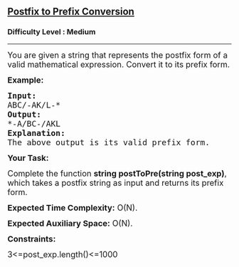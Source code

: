 <h2><a href="https://practice.geeksforgeeks.org/problems/postfix-to-prefix-conversion/1?page=1&sortBy=accuracy">Postfix to Prefix Conversion</a></h2><h3>Difficulty Level : Medium</h3><hr><div class="problems_problem_content__Xm_eO"><p dir="ltr"><span style="font-size:18px">You are given a string that represents the postfix form of a valid mathematical expression. Convert it to its prefix form.</span></p>

<p dir="ltr"><span style="font-size:18px"><strong>Example:</strong></span></p>

<pre><span style="font-size:18px"><strong>Input:</strong> 
ABC/-AK/L-*
<strong>Output: </strong>
*-A/BC-/AKL
<strong>Explanation:</strong> 
The above output is its valid prefix form.
</span></pre>

<p dir="ltr"><span style="font-size:18px"><strong>Your Task:</strong></span></p>

<p dir="ltr"><span style="font-size:18px">Complete the function <strong>string postToPre(string post_exp)</strong>, which takes a postfix string as input and returns its prefix form.</span></p>

<p dir="ltr"><span style="font-size:18px"><strong>Expected Time Complexity:</strong> O(N).</span></p>

<p dir="ltr"><span style="font-size:18px"><strong>Expected Auxiliary Space:</strong> O(N).</span></p>

<p dir="ltr"><span style="font-size:18px"><strong>Constraints:</strong></span></p>

<p dir="ltr"><span style="font-size:18px">3&lt;=post_exp.length()&lt;=1000</span></p>
</div>